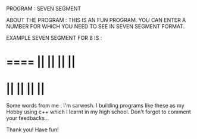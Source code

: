 PROGRAM	:	SEVEN SEGMENT


ABOUT THE PROGRAM :
	THIS IS AN FUN PROGRAM. YOU CAN ENTER A NUMBER FOR WHICH YOU NEED TO SEE IN SEVEN SEGMENT FORMAT.





EXAMPLE SEVEN SEGMENT FOR 8 IS :

  ====
||    ||
||    ||
  ====
||    ||
||    ||
  ====



Some words from me :
	I'm sarwesh. I building programs like these as my Hobby using c++ which I learnt in my high school. Don't forgot to comment your feedbacks...

Thank you!
Have fun!

